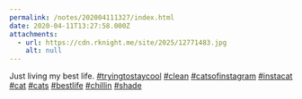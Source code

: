 ```yaml
---
permalink: /notes/202004111327/index.html
date: 2020-04-11T13:27:58.000Z
attachments:
  - url: https://cdn.rknight.me/site/2025/12771483.jpg
    alt: null
---
```


Just living my best life. <a href="https://pixelfed.social/discover/tags/tryingtostaycool?src=hash" title="#tryingtostaycool" class="u-url hashtag" rel="external nofollow noopener">#tryingtostaycool</a> <a href="https://pixelfed.social/discover/tags/clean?src=hash" title="#clean" class="u-url hashtag" rel="external nofollow noopener">#clean</a> <a href="https://pixelfed.social/discover/tags/catsofinstagram?src=hash" title="#catsofinstagram" class="u-url hashtag" rel="external nofollow noopener">#catsofinstagram</a> <a href="https://pixelfed.social/discover/tags/instacat?src=hash" title="#instacat" class="u-url hashtag" rel="external nofollow noopener">#instacat</a> <a href="https://pixelfed.social/discover/tags/cat?src=hash" title="#cat" class="u-url hashtag" rel="external nofollow noopener">#cat</a> <a href="https://pixelfed.social/discover/tags/cats?src=hash" title="#cats" class="u-url hashtag" rel="external nofollow noopener">#cats</a> <a href="https://pixelfed.social/discover/tags/bestlife?src=hash" title="#bestlife" class="u-url hashtag" rel="external nofollow noopener">#bestlife</a> <a href="https://pixelfed.social/discover/tags/chillin?src=hash" title="#chillin" class="u-url hashtag" rel="external nofollow noopener">#chillin</a> <a href="https://pixelfed.social/discover/tags/shade?src=hash" title="#shade" class="u-url hashtag" rel="external nofollow noopener">#shade</a>
